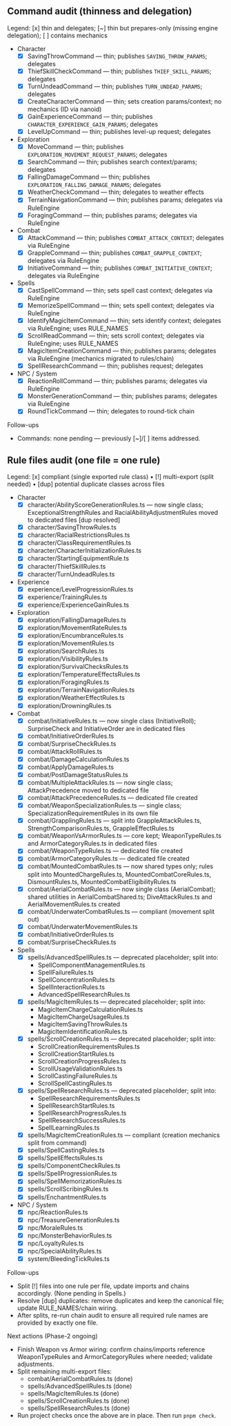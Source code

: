 
## Command audit (thinness and delegation)

Legend: [x] thin and delegates; [~] thin but prepares-only (missing engine delegation); [ ] contains mechanics

- Character
  - [x] SavingThrowCommand — thin; publishes `SAVING_THROW_PARAMS`; delegates
  - [x] ThiefSkillCheckCommand — thin; publishes `THIEF_SKILL_PARAMS`; delegates
  - [x] TurnUndeadCommand — thin; publishes `TURN_UNDEAD_PARAMS`; delegates
  - [x] CreateCharacterCommand — thin; sets creation params/context; no mechanics (ID via nanoid)
  - [x] GainExperienceCommand — thin; publishes `CHARACTER_EXPERIENCE_GAIN_PARAMS`; delegates
  - [x] LevelUpCommand — thin; publishes level-up request; delegates

- Exploration
  - [x] MoveCommand — thin; publishes `EXPLORATION_MOVEMENT_REQUEST_PARAMS`; delegates
  - [x] SearchCommand — thin; publishes search context/params; delegates
  - [x] FallingDamageCommand — thin; publishes `EXPLORATION_FALLING_DAMAGE_PARAMS`; delegates
  - [x] WeatherCheckCommand — thin; delegates to weather effects
  - [x] TerrainNavigationCommand — thin; publishes params; delegates via RuleEngine
  - [x] ForagingCommand — thin; publishes params; delegates via RuleEngine

- Combat
  - [x] AttackCommand — thin; publishes `COMBAT_ATTACK_CONTEXT`; delegates via RuleEngine
  - [x] GrappleCommand — thin; publishes `COMBAT_GRAPPLE_CONTEXT`; delegates via RuleEngine
  - [x] InitiativeCommand — thin; publishes `COMBAT_INITIATIVE_CONTEXT`; delegates via RuleEngine

- Spells
  - [x] CastSpellCommand — thin; sets spell cast context; delegates via RuleEngine
  - [x] MemorizeSpellCommand — thin; sets spell context; delegates via RuleEngine
  - [x] IdentifyMagicItemCommand — thin; sets identify context; delegates via RuleEngine; uses RULE_NAMES
  - [x] ScrollReadCommand — thin; sets scroll context; delegates via RuleEngine; uses RULE_NAMES
  - [x] MagicItemCreationCommand — thin; publishes params; delegates via RuleEngine (mechanics migrated to rules/chain)
  - [x] SpellResearchCommand — thin; publishes request; delegates

- NPC / System
  - [x] ReactionRollCommand — thin; publishes params; delegates via RuleEngine
  - [x] MonsterGenerationCommand — thin; publishes params; delegates via RuleEngine
  - [x] RoundTickCommand — thin; delegates to round-tick chain

Follow-ups
- Commands: none pending — previously [~]/[ ] items addressed.

## Rule files audit (one file = one rule)

Legend: [x] compliant (single exported rule class) • [!] multi-export (split needed) • [dup] potential duplicate classes across files

- Character
  - [x] character/AbilityScoreGenerationRules.ts — now single class; ExceptionalStrengthRules and RacialAbilityAdjustmentRules moved to dedicated files [dup resolved]
  - [x] character/SavingThrowRules.ts
  - [x] character/RacialRestrictionsRules.ts
  - [x] character/ClassRequirementRules.ts
  - [x] character/CharacterInitializationRules.ts
  - [x] character/StartingEquipmentRule.ts
  - [x] character/ThiefSkillRules.ts
  - [x] character/TurnUndeadRules.ts

- Experience
  - [x] experience/LevelProgressionRules.ts
  - [x] experience/TrainingRules.ts
  - [x] experience/ExperienceGainRules.ts

- Exploration
  - [x] exploration/FallingDamageRules.ts
  - [x] exploration/MovementRateRules.ts
  - [x] exploration/EncumbranceRules.ts
  - [x] exploration/MovementRules.ts
  - [x] exploration/SearchRules.ts
  - [x] exploration/VisibilityRules.ts
  - [x] exploration/SurvivalChecksRules.ts
  - [x] exploration/TemperatureEffectsRules.ts
  - [x] exploration/ForagingRules.ts
  - [x] exploration/TerrainNavigationRules.ts
  - [x] exploration/WeatherEffectRules.ts
  - [x] exploration/DrowningRules.ts

- Combat
  - [x] combat/InitiativeRules.ts — now single class (InitiativeRoll); SurpriseCheck and InitiativeOrder are in dedicated files
  - [x] combat/InitiativeOrderRules.ts
  - [x] combat/SurpriseCheckRules.ts
  - [x] combat/AttackRollRules.ts
  - [x] combat/DamageCalculationRules.ts
  - [x] combat/ApplyDamageRules.ts
  - [x] combat/PostDamageStatusRules.ts
  - [x] combat/MultipleAttackRules.ts — now single class; AttackPrecedence moved to dedicated file
  - [x] combat/AttackPrecedenceRules.ts — dedicated file created
  - [x] combat/WeaponSpecializationRules.ts — single class; SpecializationRequirementRules in its own file
  - [x] combat/GrapplingRules.ts — split into GrappleAttackRules.ts, StrengthComparisonRules.ts, GrappleEffectRules.ts
  - [x] combat/WeaponVsArmorRules.ts — core kept; WeaponTypeRules.ts and ArmorCategoryRules.ts in dedicated files
  - [x] combat/WeaponTypeRules.ts — dedicated file created
  - [x] combat/ArmorCategoryRules.ts — dedicated file created
  - [x] combat/MountedCombatRules.ts — now shared types only; rules split into MountedChargeRules.ts, MountedCombatCoreRules.ts, DismountRules.ts, MountedCombatEligibilityRules.ts
  - [x] combat/AerialCombatRules.ts — now single class (AerialCombat); shared utilities in AerialCombatShared.ts; DiveAttackRules.ts and AerialMovementRules.ts created
  - [x] combat/UnderwaterCombatRules.ts — compliant (movement split out)
  - [x] combat/UnderwaterMovementRules.ts
  - [x] combat/InitiativeOrderRules.ts
  - [x] combat/SurpriseCheckRules.ts

- Spells
  - [x] spells/AdvancedSpellRules.ts — deprecated placeholder; split into:
    - SpellComponentManagementRules.ts
    - SpellFailureRules.ts
    - SpellConcentrationRules.ts
    - SpellInteractionRules.ts
    - AdvancedSpellResearchRules.ts
  - [x] spells/MagicItemRules.ts — deprecated placeholder; split into:
    - MagicItemChargeCalculationRules.ts
    - MagicItemChargeUsageRules.ts
    - MagicItemSavingThrowRules.ts
    - MagicItemIdentificationRules.ts
  - [x] spells/ScrollCreationRules.ts — deprecated placeholder; split into:
    - ScrollCreationRequirementsRules.ts
    - ScrollCreationStartRules.ts
    - ScrollCreationProgressRules.ts
    - ScrollUsageValidationRules.ts
    - ScrollCastingFailureRules.ts
    - ScrollSpellCastingRules.ts
  - [x] spells/SpellResearchRules.ts — deprecated placeholder; split into:
    - SpellResearchRequirementsRules.ts
    - SpellResearchStartRules.ts
    - SpellResearchProgressRules.ts
    - SpellResearchSuccessRules.ts
    - SpellLearningRules.ts
  - [x] spells/MagicItemCreationRules.ts — compliant (creation mechanics split from command)
  - [x] spells/SpellCastingRules.ts
  - [x] spells/SpellEffectsRules.ts
  - [x] spells/ComponentCheckRules.ts
  - [x] spells/SpellProgressionRules.ts
  - [x] spells/SpellMemorizationRules.ts
  - [x] spells/ScrollScribingRules.ts
  - [x] spells/EnchantmentRules.ts

- NPC / System
  - [x] npc/ReactionRules.ts
  - [x] npc/TreasureGenerationRules.ts
  - [x] npc/MoraleRules.ts
  - [x] npc/MonsterBehaviorRules.ts
  - [x] npc/LoyaltyRules.ts
  - [x] npc/SpecialAbilityRules.ts
  - [x] system/BleedingTickRules.ts

Follow-ups
- Split [!] files into one rule per file, update imports and chains accordingly. (None pending in Spells.)
- Resolve [dup] duplicates: remove duplicates and keep the canonical file; update RULE_NAMES/chain wiring.
- After splits, re-run chain audit to ensure all required rule names are provided by exactly one file.

Next actions (Phase-2 ongoing)
- Finish Weapon vs Armor wiring: confirm chains/imports reference WeaponTypeRules and ArmorCategoryRules where needed; validate adjustments.
- Split remaining multi-export files:
  - combat/AerialCombatRules.ts (done)
  - spells/AdvancedSpellRules.ts (done)
  - spells/MagicItemRules.ts (done)
  - spells/ScrollCreationRules.ts (done)
  - spells/SpellResearchRules.ts (done)
- Run project checks once the above are in place. Then run `pnpm check`.

